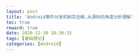 ```yaml
---
layout: post
title: 'Android事件分发机制完全解,从源码的角度分析理解'
toc: true
reward: true
date: 2020-12-30 10:30:15
tags: [基础理论]
categories: [Android]
---
```

